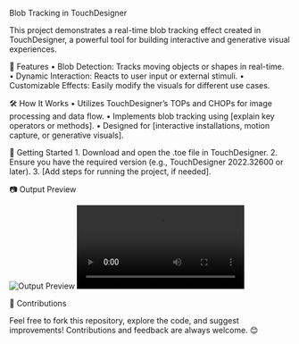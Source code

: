 
Blob Tracking in TouchDesigner

This project demonstrates a real-time blob tracking effect created in TouchDesigner, a powerful tool for building interactive and generative visual experiences.

🎯 Features
	•	Blob Detection: Tracks moving objects or shapes in real-time.
	•	Dynamic Interaction: Reacts to user input or external stimuli.
	•	Customizable Effects: Easily modify the visuals for different use cases.

🛠️ How It Works
	•	Utilizes TouchDesigner’s TOPs and CHOPs for image processing and data flow.
	•	Implements blob tracking using [explain key operators or methods].
	•	Designed for [interactive installations, motion capture, or generative visuals].

🚀 Getting Started
	1.	Download and open the .toe file in TouchDesigner.
	2.	Ensure you have the required version (e.g., TouchDesigner 2022.32600 or later).
	3.	[Add steps for running the project, if needed].

📷 Output Preview

![Output Preview](https://github.com/user-attachments/assets/0bbaa31f-4226-4c0a-b2a6-83d667adc5f0)
![Output Preview](./Assets/blobtrack2.mp4)


🌟 Contributions

Feel free to fork this repository, explore the code, and suggest improvements! Contributions and feedback are always welcome. 😊
